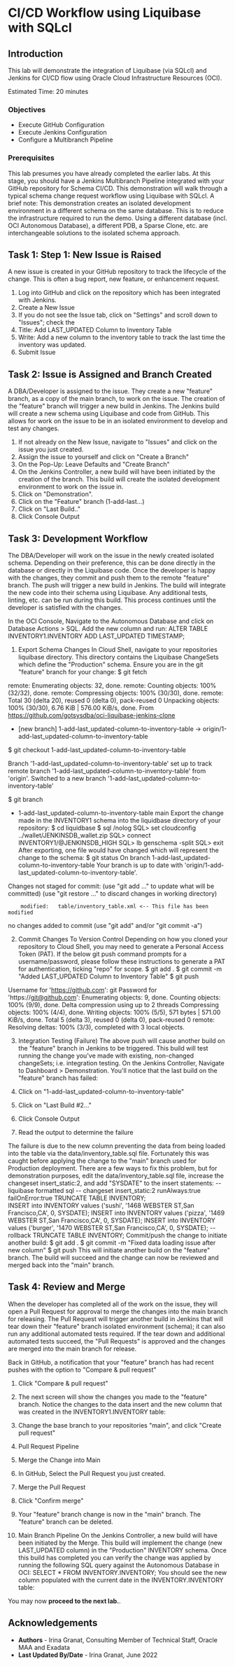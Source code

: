 # CI/CD Workflow using Liquibase with SQLcl

## Introduction

This lab will demonstrate the integration of Liquibase (via SQLcl) and Jenkins for CI/CD flow using Oracle Cloud Infrastructure Resources (OCI).

Estimated Time:  20 minutes

### Objectives

* Execute GitHub Configuration
* Execute Jenkins Configuration
* Configure a Multibranch Pipeline
  
  
### Prerequisites

This lab presumes you have already completed the earlier labs. At this stage, you should have a Jenkins Multibranch Pipeline integrated with your GitHub repository for Schema CI/CD. This demonstration will walk through a typical schema change request workflow using Liquibase with SQLcl.
A brief note: This demonstration creates an isolated development environment in a different schema on the same database. This is to reduce the infrastructure required to run the demo. Using a different database (incl. OCI Autonomous Database), a different PDB, a Sparse Clone, etc. are interchangeable solutions to the isolated schema approach.


## Task 1: Step 1: New Issue is Raised
A new issue is created in your GitHub repository to track the lifecycle of the change. This is often a bug report, new feature, or enhancement request.

1. Log into GitHub and click on the repository which has been integrated with Jenkins.
2. Create a New Issue
3. If you do not see the Issue tab, click on "Settings" and scroll down to "Issues"; check the
4. Title: Add LAST_UPDATED Column to Inventory Table
5. Write: Add a new column to the inventory table to track the last time the inventory was updated.
6. Submit Issue  


## Task 2: Issue is Assigned and Branch Created
A DBA/Developer is assigned to the issue. They create a new "feature" branch, as a copy of the main branch, to work on the issue. The creation of the "feature" branch will trigger a new build in Jenkins.
The Jenkins build will create a new schema using Liquibase and code from GitHub. This allows for work on the issue to be in an isolated environment to develop and test any changes.

1. If not already on the New Issue, navigate to "Issues" and click on the issue you just created.
2. Assign the issue to yourself and click on "Create a Branch" 
3. On the Pop-Up: Leave Defaults and "Create Branch"
4. On the Jenkins Controller, a new build will have been initiated by the creation of the branch. This build will create the isolated development environment to work on the issue in.
5. Click on "Demonstration".
6. Click on the "Feature" branch (1-add-last...)
7. Click on "Last Build.."
8. Click Console Output


## Task 3: Development Workflow
The DBA/Developer will work on the issue in the newly created isolated schema. Depending on their preference, this can be done directly in the database or directly in the Liquibase code. Once the developer is happy with the changes, they commit and push them to the remote "feature" branch.
The push will trigger a new build in Jenkins. The build will integrate the new code into their schema using Liquibase. Any additional tests, linting, etc. can be run during this build. This process continues until the developer is satisfied with the changes.

In the OCI Console, Navigate to the Autonomous Database and click on Database Actions > SQL.
Add the new column and run:
ALTER TABLE INVENTORY1.INVENTORY ADD LAST_UPDATED TIMESTAMP;

1. Export Schema Changes
 In Cloud Shell, navigate to your repositories liquibase directory. This directory contains the Liquibase ChangeSets which define the "Production" schema.
 Ensure you are in the git "feature" branch for your change:
 $ git fetch

 remote: Enumerating objects: 32, done.
 remote: Counting objects: 100% (32/32), done.
 remote: Compressing objects: 100% (30/30), done.
 remote: Total 30 (delta 20), reused 0 (delta 0), pack-reused 0
 Unpacking objects: 100% (30/30), 6.76 KiB | 576.00 KiB/s, done.
 From https://github.com/gotsysdba/oci-liquibase-jenkins-clone
 * [new branch]      1-add-last_updated-column-to-inventory-table -> origin/1-add-last_updated-column-to-inventory-table


 $ git checkout 1-add-last_updated-column-to-inventory-table

 Branch '1-add-last_updated-column-to-inventory-table' set up to track remote branch '1-add-last_updated-column-to-inventory-table' from 'origin'.
 Switched to a new branch '1-add-last_updated-column-to-inventory-table'


 $ git branch

 * 1-add-last_updated-column-to-inventory-table
  main
  Export the change made in the INVENTORY1 schema into the liquidbase directory of your repository:
 $ cd liquidbase
 $ sql /nolog
 SQL> set cloudconfig ../wallet/JENKINSDB_wallet.zip
 SQL> connect INVENTORY1/<password>@JENKINSDB_HIGH
 SQL> lb genschema -split
 SQL> exit
 After exporting, one file would have changed which will represent the change to the schema:
 $ git status
 On branch 1-add-last_updated-column-to-inventory-table
 Your branch is up to date with 'origin/1-add-last_updated-column-to-inventory-table'.

 Changes not staged for commit:
  (use "git add <file>..." to update what will be committed)
  (use "git restore <file>..." to discard changes in working directory)

        modified:   table/inventory_table.xml <-- This file has been modified

 no changes added to commit (use "git add" and/or "git commit -a")

2. Commit Changes To Version Control
 Depending on how you cloned your repository to Cloud Shell, you may need to generate a Personal Access Token (PAT). If the below git push command prompts for a username/password, please follow these instructions to generate a PAT for authentication, ticking "repo" for scope.
 $ git add .
 $ git commit -m "Added LAST_UPDATED Column to Inventory Table"
 $ git push

 Username for 'https://github.com': git
 Password for 'https://git@github.com': <PAT Token>
 Enumerating objects: 9, done.
 Counting objects: 100% (9/9), done.
 Delta compression using up to 2 threads
 Compressing objects: 100% (4/4), done.
 Writing objects: 100% (5/5), 571 bytes | 571.00 KiB/s, done.
 Total 5 (delta 3), reused 0 (delta 0), pack-reused 0
 remote: Resolving deltas: 100% (3/3), completed with 3 local objects.

3. Integration Testing (Failure)
 The above push will cause another build on the "feature" branch in Jenkins to be triggered. This build will test running the change you've made with existing, non-changed changeSets; i.e. integration testing.
 On the Jenkins Controller, Navigate to Dashboard > Demonstration. You'll notice that the last build on the "feature" branch has failed: 

1. Click on "1-add-last_updated-column-to-inventory-table"
2. Click on "Last Build #2..."
3. Click Console Output
4. Read the output to determine the failure

 The failure is due to the new column preventing the data from being loaded into the table via the data/inventory_table.sql file. Fortunately this was caught before applying the change to the "main" branch used for Production deployment.
 There are a few ways to fix this problem, but for demonstration purposes, edit the data/inventory_table.sql file, increase the changeset insert_static:2, and add "SYSDATE" to the insert statements:
 -- liquibase formatted sql
 -- changeset insert_static:2 runAlways:true failOnError:true
 TRUNCATE TABLE INVENTORY;                
 INSERT into INVENTORY values ('sushi', '1468 WEBSTER ST,San Francisco,CA', 0, SYSDATE);
 INSERT into INVENTORY values ('pizza', '1469 WEBSTER ST,San Francisco,CA', 0, SYSDATE);
 INSERT into INVENTORY values ('burger', '1470 WEBSTER ST,San Francisco,CA', 0, SYSDATE);
 -- rollback TRUNCATE TABLE INVENTORY;
 Commit/push the change to initiate another build:
 $ git add .
 $ git commit -m "Fixed data loading issue after new column"
 $ git push
 This will initiate another build on the "feature" branch. The build will succeed and the change can now be reviewed and merged back into the "main" branch.


## Task 4: Review and Merge
When the developer has completed all of the work on the issue, they will open a Pull Request for approval to merge the changes into the main branch for releasing. The Pull Request will trigger another build in Jenkins that will tear down their "feature" branch isolated environment (schema); it can also run any additional automated tests required.
If the tear down and additional automated tests succeed, the "Pull Requests" is approved and the changes are merged into the main branch for release.

Back in GitHub, a notification that your "feature" branch has had recent pushes with the option to "Compare & pull request"
1. Click "Compare & pull request" 
2. The next screen will show the changes you made to the "feature" branch. Notice the changes to the data insert and the new column that was created in the INVENTORY1.INVENTORY table:
3. Change the base branch to your repositories "main", and click "Create pull request" 
4. Pull Request Pipeline

5. Merge the Change into Main
1. In GitHub, Select the Pull Request you just created.
2. Merge the Pull Request
3. Click "Confirm merge"
4. Your "feature" branch change is now in the "main" branch. The "feature" branch can be deleted. 


6. Main Branch Pipeline
On the Jenkins Controller, a new build will have been initiated by the Merge. This build will implement the change (new LAST_UPDATED column) in the "Production" INVENTORY schema.
Once this build has completed you can verify the change was applied by running the following SQL query against the Autonomous Database in OCI:
SELECT * FROM INVENTORY.INVENTORY;
You should see the new column populated with the current date in the INVENTORY.INVENTORY table: 

   
You may now **proceed to the next lab.**.

## Acknowledgements
* **Authors** - Irina Granat, Consulting Member of Technical Staff, Oracle MAA and Exadata
* **Last Updated By/Date** - Irina Granat, June 2022
